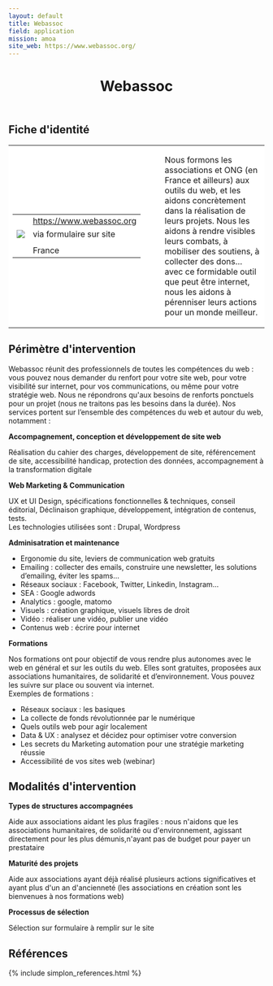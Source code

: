 ```yaml
---
layout: default
title: Webassoc
field: application
mission: amoa
site_web: https://www.webassoc.org/
---
```


<header>
	<h1> Webassoc </h1>
</header>

<div class="main">
	<h2> Fiche d'identité </h2>
	<table style="border-collapse: collapse;">
		<tr style="border: none; background-color:#FFFFFF;">
			<td style="border: none; background-color:#FFFFFF;width:20%;height:80%;">
				<div class="fiche_contact" style="">
					<table style="border-collapse: collapse;">
						<tr class="site_web" style="border: none; background-color:#FFFFFF;">
							<td style="border: none;">
								<img src="" class="fiche_icone"/>
							</td>
							<td style="border: none;">
								<a href="https://www.webassoc.org"> https://www.webassoc.org</a>
							</td>
						</tr>
						<tr class="contact" style="border: none; background-color:#FFFFFF;">
							<td style="border: none;display: table-cell;">
								<img src="{{site.base_url}}/images/email_icon.png" class="image" style="max-width:150%;vertical-align: middle;"/>
							</td>
							<td style="border: none;">
								via formulaire sur site 
							</td>
						</tr>
						<tr class="telephone" style="border: none; background-color:#FFFFFF;">
							<td style="border: none;">
								<img src="" class="fiche_icone"/>
							</td>
							<td style="border: none;">
							</td>
						</tr>
						<tr class="zone" style="border: none; background-color:#FFFFFF;">
							<td style="border: none;">
								<img src="" class="fiche_icone"/>
							</td>
							<td style="border: none;">
								France
							</td>
						</tr>
					</table>
				</div>
			</td>
			<td style="width:10%;"/>
			<td style="background-color:#FFFFFF; width:60%;">
				<div class="fiche_identite">
					<p style="font-weight:normal;">
					Nous formons les associations et ONG (en France et ailleurs) aux outils du web, et les aidons concrètement dans la réalisation de leurs projets. Nous les aidons à rendre visibles leurs combats, à mobiliser des soutiens, à collecter des dons… avec ce formidable outil que peut être internet, nous les aidons à pérenniser leurs actions pour un monde meilleur.
					</p>
				</div>
			</td>
		</tr>
	</table>
	<div class="perimetre_intervention">
		<h2> Périmètre d'intervention </h2>
		<p>Webassoc réunit des professionnels de toutes les compétences du web : vous pouvez nous demander du renfort pour votre site web, pour votre visibilité sur internet, pour vos communications, ou même pour votre stratégie web. Nous ne répondrons qu'aux besoins de renforts ponctuels pour un projet (nous ne traitons pas les besoins dans la durée). Nos services portent sur l’ensemble des compétences du web et autour du web, notamment : </p>
		<strong>Accompagnement, conception et développement de site web</strong>
			<p>Réalisation du cahier des charges, développement de site, référencement de site, accessibilité handicap, protection des données, accompagnement à la transformation digitale</p>
		<strong>Web Marketing & Communication</strong>
		<p>UX et UI Design, spécifications fonctionnelles & techniques, conseil éditorial, Déclinaison graphique, développement, intégration de contenus, tests. <br>Les technologies utilisées sont : Drupal, Wordpress </p>
		<strong>Adminisatration et maintenance</strong>
		<ul>
			<li>Ergonomie du site, leviers de communication web gratuits</li>
			<li>Emailing : collecter des emails, construire une newsletter, les solutions d’emailing, éviter les spams…</li>
			<li>Réseaux sociaux : Facebook, Twitter, Linkedin, Instagram...</li>
			<li>SEA : Google adwords</li>
			<li>Analytics : google, matomo</li>
			<li>Visuels : création graphique, visuels libres de droit</li>
			<li>Vidéo : réaliser une vidéo, publier une vidéo</li>
			<li>Contenus web : écrire pour internet</li>
		</ul>
		<strong>Formations</strong>
		<p>Nos formations ont pour objectif de vous rendre plus autonomes avec le web en général et sur les outils du web. Elles sont gratuites, proposées aux associations humanitaires, de solidarité et d’environnement. Vous pouvez les suivre sur place ou souvent via internet.<br>
		Exemples de formations :
		<ul>
			<li>Réseaux sociaux : les basiques</li>
			<li>La collecte de fonds révolutionnée par le numérique</li>
			<li>Quels outils web pour agir localement</li>
			<li>Data & UX : analysez et décidez pour optimiser votre conversion</li>
			<li>Les secrets du Marketing automation pour une stratégie marketing réussie</li>
			<li>Accessibilité de vos sites web (webinar)</li>
		</ul></p>
	</div>
	<div class="modalite_intervention">
		<h2> Modalités d'intervention </h2>
		<strong>Types de structures accompagnées</strong>
		<p>Aide aux associations aidant les plus fragiles : nous n'aidons que les associations humanitaires, de solidarité ou d'environnement, agissant directement pour les plus démunis,n'ayant pas de budget pour payer un prestataire</p>
		<strong>Maturité des projets</strong>
		<p>Aide aux associations ayant déjà réalisé plusieurs actions significatives et ayant plus d'un an d'ancienneté (les associations en création sont les bienvenues à nos formations web)</p>
		<strong>Processus de sélection</strong>
		<p>Sélection sur formulaire à remplir sur le site </p>
</div>
<footer class="references">
	<h2> Références </h2>
	{% include simplon_references.html %}
</footer>

